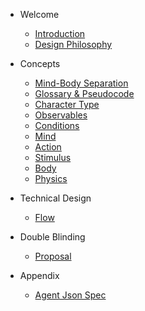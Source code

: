 <!-- docs/_sidebar.md -->

- Welcome
  - [Introduction](overview/introduction.md)
  - [Design Philosophy](overview/philosophy.md)

- Concepts
  - [Mind-Body Separation](concepts/mbs.md)
  - [Glossary & Pseudocode](concepts/glossary_code.md)
  - [Character Type](concepts/character-type.md)
  - [Observables](concepts/observables.md)
  - [Conditions](concepts/conditions.md)
  - [Mind](concepts/mind.md)
  - [Action](concepts/action.md)
  - [Stimulus](concepts/stimulus.md)
  - [Body](concepts/body.md)
  - [Physics](concepts/physics.md)

- Technical Design
  - [Flow](technical/flow.md)

- Double Blinding
  - [Proposal](dbo/proposal.md)

- Appendix
  - [Agent Json Spec](appendix/agent.md)